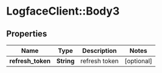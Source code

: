# LogfaceClient::Body3

## Properties
Name | Type | Description | Notes
------------ | ------------- | ------------- | -------------
**refresh_token** | **String** | refresh token | [optional] 


